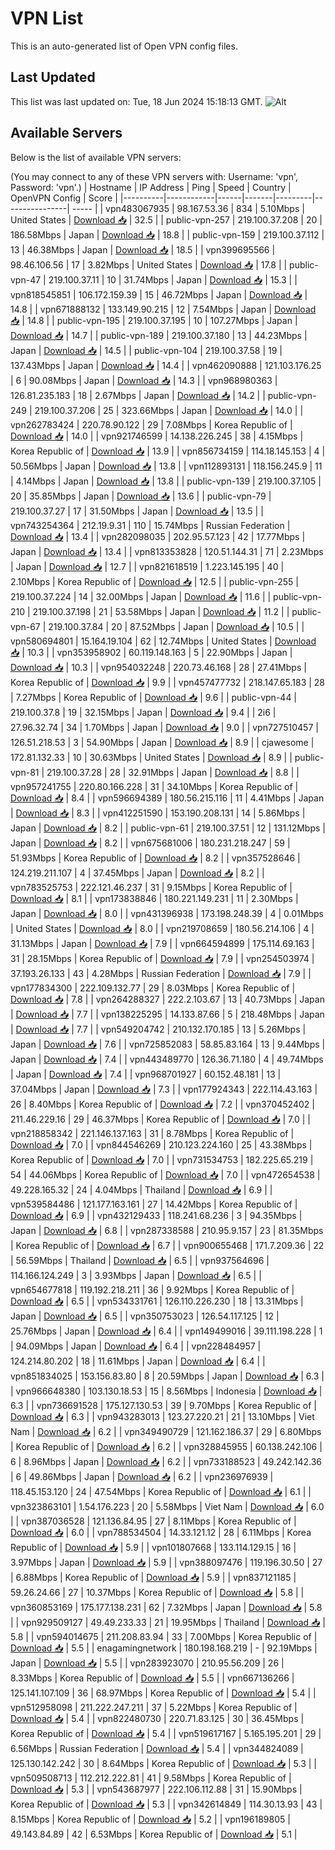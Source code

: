 # VPN List

This is an auto-generated list of Open VPN config files.

## Last Updated

This list was last updated on: Tue, 18 Jun 2024 15:18:13 GMT.
![Alt](https://repobeats.axiom.co/api/embed/186b98318ef1479477931607c1ad7d823f12451f.svg "Repobeats analytics image")

## Available Servers

Below is the list of available VPN servers:

(You may connect to any of these VPN servers with: Username: 'vpn', Password: 'vpn'.)
| Hostname | IP Address | Ping | Speed | Country | OpenVPN Config | Score |
|----------|------------|------|-------|---------|----------------| ----- |
| vpn483067935 | 98.167.53.36 | 834 | 5.10Mbps | United States | [Download 📥](./configs/server_0_US.ovpn) | 32.5 |
| public-vpn-257 | 219.100.37.208 | 20 | 186.58Mbps | Japan | [Download 📥](./configs/server_1_JP.ovpn) | 18.8 |
| public-vpn-159 | 219.100.37.112 | 13 | 46.38Mbps | Japan | [Download 📥](./configs/server_2_JP.ovpn) | 18.5 |
| vpn399695566 | 98.46.106.56 | 17 | 3.82Mbps | United States | [Download 📥](./configs/server_3_US.ovpn) | 17.8 |
| public-vpn-47 | 219.100.37.11 | 10 | 31.74Mbps | Japan | [Download 📥](./configs/server_4_JP.ovpn) | 15.3 |
| vpn818545851 | 106.172.159.39 | 15 | 46.72Mbps | Japan | [Download 📥](./configs/server_5_JP.ovpn) | 14.8 |
| vpn671888132 | 133.149.90.215 | 12 | 7.54Mbps | Japan | [Download 📥](./configs/server_6_JP.ovpn) | 14.8 |
| public-vpn-195 | 219.100.37.195 | 10 | 107.27Mbps | Japan | [Download 📥](./configs/server_7_JP.ovpn) | 14.7 |
| public-vpn-189 | 219.100.37.180 | 13 | 44.23Mbps | Japan | [Download 📥](./configs/server_8_JP.ovpn) | 14.5 |
| public-vpn-104 | 219.100.37.58 | 19 | 137.43Mbps | Japan | [Download 📥](./configs/server_9_JP.ovpn) | 14.4 |
| vpn462090888 | 121.103.176.25 | 6 | 90.08Mbps | Japan | [Download 📥](./configs/server_10_JP.ovpn) | 14.3 |
| vpn968980363 | 126.81.235.183 | 18 | 2.67Mbps | Japan | [Download 📥](./configs/server_11_JP.ovpn) | 14.2 |
| public-vpn-249 | 219.100.37.206 | 25 | 323.66Mbps | Japan | [Download 📥](./configs/server_12_JP.ovpn) | 14.0 |
| vpn262783424 | 220.78.90.122 | 29 | 7.08Mbps | Korea Republic of | [Download 📥](./configs/server_13_KR.ovpn) | 14.0 |
| vpn921746599 | 14.138.226.245 | 38 | 4.15Mbps | Korea Republic of | [Download 📥](./configs/server_14_KR.ovpn) | 13.9 |
| vpn856734159 | 114.18.145.153 | 4 | 50.56Mbps | Japan | [Download 📥](./configs/server_15_JP.ovpn) | 13.8 |
| vpn112893131 | 118.156.245.9 | 11 | 4.14Mbps | Japan | [Download 📥](./configs/server_16_JP.ovpn) | 13.8 |
| public-vpn-139 | 219.100.37.105 | 20 | 35.85Mbps | Japan | [Download 📥](./configs/server_17_JP.ovpn) | 13.6 |
| public-vpn-79 | 219.100.37.27 | 17 | 31.50Mbps | Japan | [Download 📥](./configs/server_18_JP.ovpn) | 13.5 |
| vpn743254364 | 212.19.9.31 | 110 | 15.74Mbps | Russian Federation | [Download 📥](./configs/server_19_RU.ovpn) | 13.4 |
| vpn282098035 | 202.95.57.123 | 42 | 17.77Mbps | Japan | [Download 📥](./configs/server_20_JP.ovpn) | 13.4 |
| vpn813353828 | 120.51.144.31 | 71 | 2.23Mbps | Japan | [Download 📥](./configs/server_21_JP.ovpn) | 12.7 |
| vpn821618519 | 1.223.145.195 | 40 | 2.10Mbps | Korea Republic of | [Download 📥](./configs/server_22_KR.ovpn) | 12.5 |
| public-vpn-255 | 219.100.37.224 | 14 | 32.00Mbps | Japan | [Download 📥](./configs/server_23_JP.ovpn) | 11.6 |
| public-vpn-210 | 219.100.37.198 | 21 | 53.58Mbps | Japan | [Download 📥](./configs/server_24_JP.ovpn) | 11.2 |
| public-vpn-67 | 219.100.37.84 | 20 | 87.52Mbps | Japan | [Download 📥](./configs/server_25_JP.ovpn) | 10.5 |
| vpn580694801 | 15.164.19.104 | 62 | 12.74Mbps | United States | [Download 📥](./configs/server_26_US.ovpn) | 10.3 |
| vpn353958902 | 60.119.148.163 | 5 | 22.90Mbps | Japan | [Download 📥](./configs/server_27_JP.ovpn) | 10.3 |
| vpn954032248 | 220.73.46.168 | 28 | 27.41Mbps | Korea Republic of | [Download 📥](./configs/server_28_KR.ovpn) | 9.9 |
| vpn457477732 | 218.147.65.183 | 28 | 7.27Mbps | Korea Republic of | [Download 📥](./configs/server_29_KR.ovpn) | 9.6 |
| public-vpn-44 | 219.100.37.8 | 19 | 32.15Mbps | Japan | [Download 📥](./configs/server_30_JP.ovpn) | 9.4 |
| 2i6 | 27.96.32.74 | 34 | 1.70Mbps | Japan | [Download 📥](./configs/server_31_JP.ovpn) | 9.0 |
| vpn727510457 | 126.51.218.53 | 3 | 54.90Mbps | Japan | [Download 📥](./configs/server_32_JP.ovpn) | 8.9 |
| cjawesome | 172.81.132.33 | 10 | 30.63Mbps | United States | [Download 📥](./configs/server_33_US.ovpn) | 8.9 |
| public-vpn-81 | 219.100.37.28 | 28 | 32.91Mbps | Japan | [Download 📥](./configs/server_34_JP.ovpn) | 8.8 |
| vpn957241755 | 220.80.166.228 | 31 | 34.10Mbps | Korea Republic of | [Download 📥](./configs/server_35_KR.ovpn) | 8.4 |
| vpn596694389 | 180.56.215.116 | 11 | 4.41Mbps | Japan | [Download 📥](./configs/server_36_JP.ovpn) | 8.3 |
| vpn412251590 | 153.190.208.131 | 14 | 5.86Mbps | Japan | [Download 📥](./configs/server_37_JP.ovpn) | 8.2 |
| public-vpn-61 | 219.100.37.51 | 12 | 131.12Mbps | Japan | [Download 📥](./configs/server_38_JP.ovpn) | 8.2 |
| vpn675681006 | 180.231.218.247 | 59 | 51.93Mbps | Korea Republic of | [Download 📥](./configs/server_39_KR.ovpn) | 8.2 |
| vpn357528646 | 124.219.211.107 | 4 | 37.45Mbps | Japan | [Download 📥](./configs/server_40_JP.ovpn) | 8.2 |
| vpn783525753 | 222.121.46.237 | 31 | 9.15Mbps | Korea Republic of | [Download 📥](./configs/server_41_KR.ovpn) | 8.1 |
| vpn173838846 | 180.221.149.231 | 11 | 2.30Mbps | Japan | [Download 📥](./configs/server_42_JP.ovpn) | 8.0 |
| vpn431396938 | 173.198.248.39 | 4 | 0.01Mbps | United States | [Download 📥](./configs/server_43_US.ovpn) | 8.0 |
| vpn219708659 | 180.56.214.106 | 4 | 31.13Mbps | Japan | [Download 📥](./configs/server_44_JP.ovpn) | 7.9 |
| vpn664594899 | 175.114.69.163 | 31 | 28.15Mbps | Korea Republic of | [Download 📥](./configs/server_45_KR.ovpn) | 7.9 |
| vpn254503974 | 37.193.26.133 | 43 | 4.28Mbps | Russian Federation | [Download 📥](./configs/server_46_RU.ovpn) | 7.9 |
| vpn177834300 | 222.109.132.77 | 29 | 8.03Mbps | Korea Republic of | [Download 📥](./configs/server_47_KR.ovpn) | 7.8 |
| vpn264288327 | 222.2.103.67 | 13 | 40.73Mbps | Japan | [Download 📥](./configs/server_48_JP.ovpn) | 7.7 |
| vpn138225295 | 14.133.87.66 | 5 | 218.48Mbps | Japan | [Download 📥](./configs/server_49_JP.ovpn) | 7.7 |
| vpn549204742 | 210.132.170.185 | 13 | 5.26Mbps | Japan | [Download 📥](./configs/server_50_JP.ovpn) | 7.6 |
| vpn725852083 | 58.85.83.164 | 13 | 9.44Mbps | Japan | [Download 📥](./configs/server_51_JP.ovpn) | 7.4 |
| vpn443489770 | 126.36.71.180 | 4 | 49.74Mbps | Japan | [Download 📥](./configs/server_52_JP.ovpn) | 7.4 |
| vpn968701927 | 60.152.48.181 | 13 | 37.04Mbps | Japan | [Download 📥](./configs/server_53_JP.ovpn) | 7.3 |
| vpn177924343 | 222.114.43.163 | 26 | 8.40Mbps | Korea Republic of | [Download 📥](./configs/server_54_KR.ovpn) | 7.2 |
| vpn370452402 | 211.46.229.16 | 29 | 46.37Mbps | Korea Republic of | [Download 📥](./configs/server_55_KR.ovpn) | 7.0 |
| vpn218858342 | 221.146.137.163 | 31 | 8.78Mbps | Korea Republic of | [Download 📥](./configs/server_56_KR.ovpn) | 7.0 |
| vpn844546269 | 210.123.224.160 | 25 | 43.38Mbps | Korea Republic of | [Download 📥](./configs/server_57_KR.ovpn) | 7.0 |
| vpn731534753 | 182.225.65.219 | 54 | 44.06Mbps | Korea Republic of | [Download 📥](./configs/server_58_KR.ovpn) | 7.0 |
| vpn472654538 | 49.228.165.32 | 24 | 4.04Mbps | Thailand | [Download 📥](./configs/server_59_TH.ovpn) | 6.9 |
| vpn539584486 | 121.177.163.161 | 27 | 14.42Mbps | Korea Republic of | [Download 📥](./configs/server_60_KR.ovpn) | 6.9 |
| vpn432129433 | 118.241.68.236 | 3 | 94.35Mbps | Japan | [Download 📥](./configs/server_61_JP.ovpn) | 6.8 |
| vpn287338588 | 210.95.9.157 | 23 | 81.35Mbps | Korea Republic of | [Download 📥](./configs/server_62_KR.ovpn) | 6.7 |
| vpn900655468 | 171.7.209.36 | 22 | 56.59Mbps | Thailand | [Download 📥](./configs/server_63_TH.ovpn) | 6.5 |
| vpn937564696 | 114.166.124.249 | 3 | 3.93Mbps | Japan | [Download 📥](./configs/server_64_JP.ovpn) | 6.5 |
| vpn654677818 | 119.192.218.211 | 36 | 9.92Mbps | Korea Republic of | [Download 📥](./configs/server_65_KR.ovpn) | 6.5 |
| vpn534331761 | 126.110.226.230 | 18 | 13.31Mbps | Japan | [Download 📥](./configs/server_66_JP.ovpn) | 6.5 |
| vpn350753023 | 126.54.117.125 | 12 | 25.76Mbps | Japan | [Download 📥](./configs/server_67_JP.ovpn) | 6.4 |
| vpn149499016 | 39.111.198.228 | 1 | 94.09Mbps | Japan | [Download 📥](./configs/server_68_JP.ovpn) | 6.4 |
| vpn228484957 | 124.214.80.202 | 18 | 11.61Mbps | Japan | [Download 📥](./configs/server_69_JP.ovpn) | 6.4 |
| vpn851834025 | 153.156.83.80 | 8 | 20.59Mbps | Japan | [Download 📥](./configs/server_70_JP.ovpn) | 6.3 |
| vpn966648380 | 103.130.18.53 | 15 | 8.56Mbps | Indonesia | [Download 📥](./configs/server_71_ID.ovpn) | 6.3 |
| vpn736691528 | 175.127.130.53 | 39 | 9.70Mbps | Korea Republic of | [Download 📥](./configs/server_72_KR.ovpn) | 6.3 |
| vpn943283013 | 123.27.220.21 | 21 | 13.10Mbps | Viet Nam | [Download 📥](./configs/server_73_VN.ovpn) | 6.2 |
| vpn349490729 | 121.162.186.37 | 29 | 6.80Mbps | Korea Republic of | [Download 📥](./configs/server_74_KR.ovpn) | 6.2 |
| vpn328845955 | 60.138.242.106 | 6 | 8.96Mbps | Japan | [Download 📥](./configs/server_75_JP.ovpn) | 6.2 |
| vpn733188523 | 49.242.142.36 | 6 | 49.86Mbps | Japan | [Download 📥](./configs/server_76_JP.ovpn) | 6.2 |
| vpn236976939 | 118.45.153.120 | 24 | 47.54Mbps | Korea Republic of | [Download 📥](./configs/server_77_KR.ovpn) | 6.1 |
| vpn323863101 | 1.54.176.223 | 20 | 5.58Mbps | Viet Nam | [Download 📥](./configs/server_78_VN.ovpn) | 6.0 |
| vpn387036528 | 121.136.84.95 | 27 | 8.11Mbps | Korea Republic of | [Download 📥](./configs/server_79_KR.ovpn) | 6.0 |
| vpn788534504 | 14.33.121.12 | 28 | 6.11Mbps | Korea Republic of | [Download 📥](./configs/server_80_KR.ovpn) | 5.9 |
| vpn101807668 | 133.114.129.15 | 16 | 3.97Mbps | Japan | [Download 📥](./configs/server_81_JP.ovpn) | 5.9 |
| vpn388097476 | 119.196.30.50 | 27 | 6.88Mbps | Korea Republic of | [Download 📥](./configs/server_82_KR.ovpn) | 5.9 |
| vpn837121185 | 59.26.24.66 | 27 | 10.37Mbps | Korea Republic of | [Download 📥](./configs/server_83_KR.ovpn) | 5.8 |
| vpn360853169 | 175.177.138.231 | 62 | 7.32Mbps | Japan | [Download 📥](./configs/server_84_JP.ovpn) | 5.8 |
| vpn929509127 | 49.49.233.33 | 21 | 19.95Mbps | Thailand | [Download 📥](./configs/server_85_TH.ovpn) | 5.8 |
| vpn594014675 | 211.208.83.94 | 33 | 7.00Mbps | Korea Republic of | [Download 📥](./configs/server_86_KR.ovpn) | 5.5 |
| enagamingnetwork | 180.198.168.219 | - | 92.19Mbps | Japan | [Download 📥](./configs/server_87_JP.ovpn) | 5.5 |
| vpn283923070 | 210.95.56.209 | 26 | 8.33Mbps | Korea Republic of | [Download 📥](./configs/server_88_KR.ovpn) | 5.5 |
| vpn667136266 | 125.141.107.109 | 36 | 68.97Mbps | Korea Republic of | [Download 📥](./configs/server_89_KR.ovpn) | 5.4 |
| vpn512958098 | 211.222.247.211 | 37 | 5.22Mbps | Korea Republic of | [Download 📥](./configs/server_90_KR.ovpn) | 5.4 |
| vpn822480730 | 220.71.83.125 | 30 | 36.45Mbps | Korea Republic of | [Download 📥](./configs/server_91_KR.ovpn) | 5.4 |
| vpn519617167 | 5.165.195.201 | 29 | 6.56Mbps | Russian Federation | [Download 📥](./configs/server_92_RU.ovpn) | 5.4 |
| vpn344824089 | 125.130.142.242 | 30 | 8.64Mbps | Korea Republic of | [Download 📥](./configs/server_93_KR.ovpn) | 5.3 |
| vpn509508713 | 112.212.222.81 | 41 | 9.58Mbps | Korea Republic of | [Download 📥](./configs/server_94_KR.ovpn) | 5.3 |
| vpn543687977 | 222.106.112.88 | 31 | 15.90Mbps | Korea Republic of | [Download 📥](./configs/server_95_KR.ovpn) | 5.3 |
| vpn342614849 | 114.30.13.93 | 43 | 8.15Mbps | Korea Republic of | [Download 📥](./configs/server_96_KR.ovpn) | 5.2 |
| vpn196189805 | 49.143.84.89 | 42 | 6.53Mbps | Korea Republic of | [Download 📥](./configs/server_97_KR.ovpn) | 5.1 |

